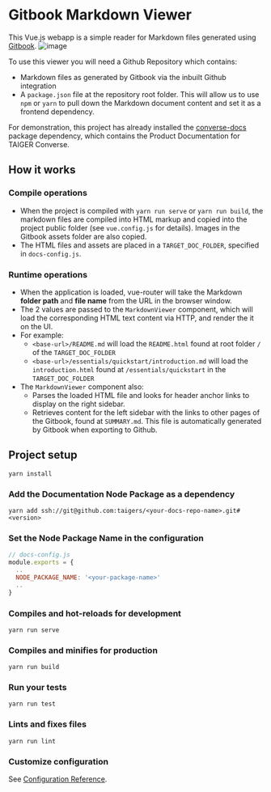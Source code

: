 # Gitbook Markdown Viewer
This Vue.js webapp is a simple reader for Markdown files generated using [Gitbook](https://www.gitbook.com).
![image](https://user-images.githubusercontent.com/7438517/97691004-be20a280-1ad8-11eb-9e84-cdbab11b9a64.png)

To use this viewer you will need a Github Repository  which contains:
- Markdown files as generated by Gitbook via the inbuilt Github integration
- A `package.json` file at the repository root folder. This will allow us to use `npm` or `yarn` to pull down the Markdown document content and set it as a frontend dependency.

For demonstration, this project has already installed the [converse-docs](https://github.com/taigers/converse-docs) package dependency, which contains the Product Documentation for TAIGER Converse.

## How it works

### Compile operations
- When the project is compiled with `yarn run serve` or `yarn run build`, the markdown files are compiled into HTML markup and copied into the project public folder (see `vue.config.js` for details). Images in the Gitbook assets folder are also copied.
- The HTML files and assets are placed in a `TARGET_DOC_FOLDER`, specified in `docs-config.js`.

### Runtime operations
- When the application is loaded, vue-router will take the Markdown **folder path** and **file name** from the URL in the browser window.
- The 2 values are passed to the `MarkdownViewer` component, which will load the corresponding HTML text content via HTTP, and render the it on the UI.
- For example:
  - `<base-url>/README.md` will load the `README.html` found at root folder `/` of the `TARGET_DOC_FOLDER`
  - `<base-url>/essentials/quickstart/introduction.md` will load the `introduction.html` found at `/essentials/quickstart` in the `TARGET_DOC_FOLDER`
- The `MarkdownViewer` component also:
  - Parses the loaded HTML file and looks for header anchor links to display on the right sidebar.
  - Retrieves content for the left sidebar with the links to other pages of the Gitbook, found at `SUMMARY.md`. This file is automatically generated by Gitbook when exporting to Github.


## Project setup

```
yarn install
```

### Add the Documentation Node Package as a dependency
```
yarn add ssh://git@github.com:taigers/<your-docs-repo-name>.git#<version>
```

### Set the Node Package Name in the configuration
```javascript
// docs-config.js
module.exports = {
  ..
  NODE_PACKAGE_NAME: '<your-package-name>'
  ..
}
```

### Compiles and hot-reloads for development
```
yarn run serve
```

### Compiles and minifies for production
```
yarn run build
```

### Run your tests
```
yarn run test
```

### Lints and fixes files
```
yarn run lint
```

### Customize configuration
See [Configuration Reference](https://cli.vuejs.org/config/).

